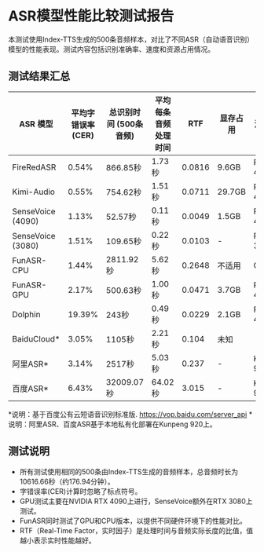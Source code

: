 # ASR模型性能比较测试报告

本测试使用Index-TTS生成的500条音频样本，对比了不同ASR（自动语音识别）模型的性能表现。测试内容包括识别准确率、速度和资源占用情况。

## 测试结果汇总

| ASR 模型 | 平均字错误率 (CER) | 总识别时间 (500条音频) | 平均每条音频处理时间 | RTF | 显存占用 | 测试设备 |
|---------|-------------------|---------------------|-------------------|------|---------|---------|
| FireRedASR | 0.54% | 866.85秒 | 1.73秒 | 0.0816 | 9.6GB | RTX 4090 |
| Kimi-Audio | 0.55% | 754.62秒 | 1.51秒 | 0.0711 | 29.7GB | RTX 4090 |
| SenseVoice (4090) | 1.13% | 52.57秒 | 0.11秒 | 0.0049 | 1.5GB | RTX 4090 |
| SenseVoice (3080) | 1.51% | 109.65秒 | 0.22秒 | 0.0103 | - | RTX 3080 |
| FunASR-CPU | 1.44% | 2811.92秒 | 5.62秒 | 0.2648 | 不适用 | CPU |
| FunASR-GPU | 2.17% | 500.63秒 | 1.00秒 | 0.0471 | 3.7GB | RTX 4090 |
| Dolphin | 19.39% | 243秒 | 0.49秒 | 0.0229 | 2.1GB | RTX 4090 |
| BaiduCloud* | 3.05% | 1105秒 | 2.21秒 | 0.104 | 未知 |
| 阿里ASR* | 3.14% | 2517秒 | 5.03秒 | 0.237 | - | Kunpeng 920 |
| 百度ASR* | 6.43% | 32009.07秒 | 64.02秒 | 3.015 | - | Kunpeng 920 |

*说明：基于百度公有云短语音识别标准版. https://vop.baidu.com/server_api
*说明：阿里ASR、百度ASR基于本地私有化部署在Kunpeng 920上。

## 测试说明

- 所有测试使用相同的500条由Index-TTS生成的音频样本，总音频时长为10616.66秒（约176.94分钟）。
- 字错误率(CER)计算时忽略了标点符号。
- GPU测试主要在NVIDIA RTX 4090上进行，SenseVoice额外在RTX 3080上测试。
- FunASR同时测试了GPU和CPU版本，以提供不同硬件环境下的性能对比。
- RTF（Real-Time Factor，实时因子）是处理时间与音频实际长度的比值，值越小表示实时性能越好。
